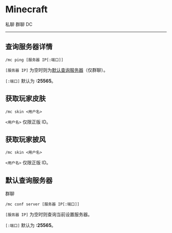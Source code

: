 # Minecraft
<span class="span-friend">私聊</span>
<span class="span-group">群聊</span>
<span class="span-discord">DC</span>

---

## 查询服务器详情
```
/mc ping [服务器 IP[:端口]]
```
`[服务器 IP]` 为空时则为[默认查询服务器](#默认查询服务器)（仅群聊）。

`[:端口]` 默认为 **:25565**。

## 获取玩家皮肤
```
/mc skin <用户名>
```
`<用户名>` 仅限正版 ID。

## 获取玩家披风
```
/mc skin <用户名>
```
`<用户名>` 仅限正版 ID。

## 默认查询服务器
<span class="span-group">群聊</span>
```
/mc conf server [服务器 IP[:端口]]
```
`[服务器 IP]` 为空时则查询当前设置服务器。

`[:端口]` 默认为 **:25565**。